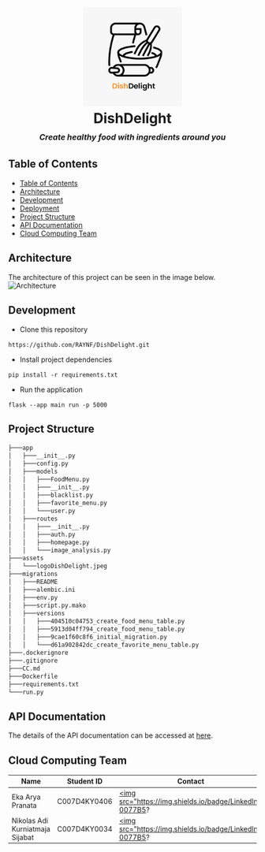 <h1 align="center">
  <br>
    <img src="assets/logoDishDelight.jpeg" alt="DishDelight" width="200">
  <br>
    DishDelight
  <br>
    <small style="font-size: 16px"><em>Create healthy food with ingredients around you</em></small>
</h1>

## Table of Contents
- [Table of Contents](#table-of-contents)
- [Architecture](#architecture)
- [Development](#development)
- [Deployment](#deployment)
- [Project Structure](#project-structure)
- [API Documentation](#api-documentations)
- [Cloud Computing Team](#cloud-computing-team)

## Architecture
The architecture of this project can be seen in the image below.
![Architecture](assets/)

## Development
- Clone this repository
```
https://github.com/RAYNF/DishDelight.git
```
- Install project dependencies
```
pip install -r requirements.txt
```
- Run the application
```
flask --app main run -p 5000
```

  ## Project Structure
```
├───app
│   ├───__init__.py
│   ├───config.py
│   ├───models
│   │   ├───FoodMenu.py
│   │   ├───__init__.py
│   │   ├───blacklist.py
│   │   ├───favorite_menu.py
│   │   └───user.py
│   ├───routes
│   │   ├───__init__.py
│   │   ├───auth.py
│   │   ├───homepage.py
│   │   └───image_analysis.py
├───assets
│   └───logoDishDelight.jpeg
├───migrations
│   ├───README
│   ├───alembic.ini
│   ├───env.py
│   ├───script.py.mako
│   ├───versions
│   │   ├───404510c04753_create_food_menu_table.py
│   │   ├───5913d04ff794_create_food_menu_table.py
│   │   ├───9cae1f60c8f6_initial_migration.py
│   │   └───d61a902842dc_create_favorite_menu_table.py
├───.dockerignore
├───.gitignore
├───CC.md
├───Dockerfile
├───requirements.txt
└───run.py

```

## API Documentation
The details of the API documentation can be accessed at [here]([https://documenter.getpostman.com/view/2s93sc4spc](https://documenter.getpostman.com/view/36428624/2sA3XTfLhn)).

## Cloud Computing Team
| Name | Student ID | Contact |
| - | - | - |
| Eka Arya Pranata | C007D4KY0406  | <a href="linkedin.com/in/eka-arya-pranata-5a4132300"><img src="https://img.shields.io/badge/LinkedIn-0077B5?
| Nikolas Adi Kurniatmaja Sijabat  | C007D4KY0034  | <a href="https://www.linkedin.com/in/adinikolas/"><img src="https://img.shields.io/badge/LinkedIn-0077B5?
